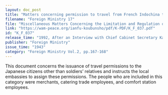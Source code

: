 ```yaml
---
layout: doc_post
title: "Matters concerning permission to travel from French Indochina to inland Japan"
filename: "Foreign Ministry 17"
file: "Miscellaneous Matters Concerning the Limitation and Regulation of Travel to Southern Territories (Including Occupied Areas) in the Time of the Great East Asian War"
link: "https://wam-peace.org/ianfu-koubunsho/pdf/K-PDF/K_F_037.pdf"
id: "K_F_037"
release_time: "1992, After an Interview with Chief Cabinet Secretary Katō Kōichi"
publisher: "Foreign Ministry"
issue_time: "1943"
category: "Foreign Ministry Vol.2, pp.167-168"
---
```

This document concerns the issuance of travel permissions to the Japanese citizens other than soldiers’ relatives and instructs the local embassies to assign these permissions. The people who are included in this category were merchants, catering trade employees, and comfort station employees.
